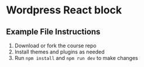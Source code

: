 # Wordpress React block

## Example File Instructions

1. Download or fork the course repo
2. Install themes and plugins as needed
3. Run `npm install` and `npm run dev` to make changes
